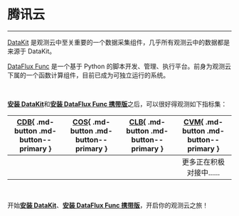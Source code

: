 # 腾讯云

---

[DataKit](../../datakit/) 是观测云中至关重要的一个数据采集组件，几乎所有观测云中的数据都是来源于 DataKit。

[DataFlux Func](../../dataflux-func/) 是一个基于 Python 的脚本开发、管理、执行平台。前身为观测云下属的一个函数计算组件，目前已成为可独立运行的系统。

<br />

[**安装 DataKit**](../../datakit/datakit-install.md)和[**安装 DataFlux Func 携带版**](../../dataflux-func/maintenance-guide-installation.md)之后，可以很好得观测如下指标集：

| [CDB](cdb.md){ .md-button .md-button--primary }| [COS](cos.md){ .md-button .md-button--primary } | [CLB](clb.md){ .md-button .md-button--primary } | [CVM](cvm.md){ .md-button .md-button--primary } |
| :----: | :----: | :----: | :----: |
|  |  |  | 更多正在积极对接中...... |

<br/>

开始[**安装 DataKit**](../../datakit/datakit-install.md)、[**安装 DataFlux Func 携带版**](../../dataflux-func/maintenance-guide-installation.md)，开启你的观测云之旅！
